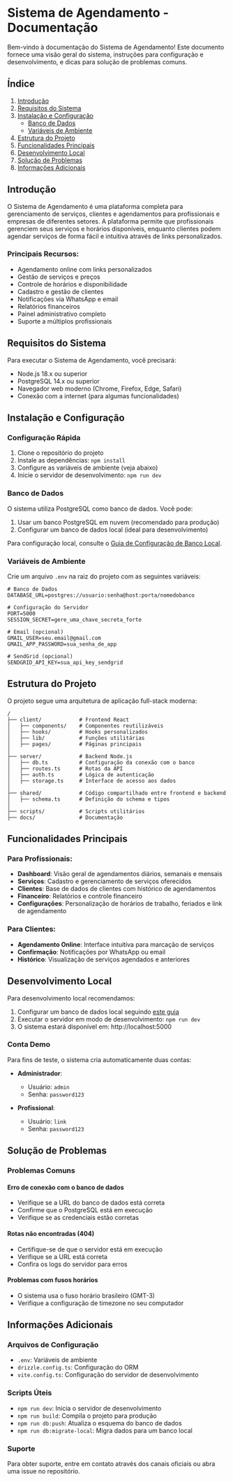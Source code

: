 # Sistema de Agendamento - Documentação

Bem-vindo à documentação do Sistema de Agendamento! Este documento fornece uma visão geral do sistema, instruções para configuração e desenvolvimento, e dicas para solução de problemas comuns.

## Índice

1. [Introdução](#introdução)
2. [Requisitos do Sistema](#requisitos-do-sistema)
3. [Instalação e Configuração](#instalação-e-configuração)
   - [Banco de Dados](#banco-de-dados)
   - [Variáveis de Ambiente](#variáveis-de-ambiente)
4. [Estrutura do Projeto](#estrutura-do-projeto)
5. [Funcionalidades Principais](#funcionalidades-principais)
6. [Desenvolvimento Local](#desenvolvimento-local)
7. [Solução de Problemas](#solução-de-problemas)
8. [Informações Adicionais](#informações-adicionais)

## Introdução

O Sistema de Agendamento é uma plataforma completa para gerenciamento de serviços, clientes e agendamentos para profissionais e empresas de diferentes setores. A plataforma permite que profissionais gerenciem seus serviços e horários disponíveis, enquanto clientes podem agendar serviços de forma fácil e intuitiva através de links personalizados.

### Principais Recursos:

- Agendamento online com links personalizados
- Gestão de serviços e preços
- Controle de horários e disponibilidade
- Cadastro e gestão de clientes
- Notificações via WhatsApp e email
- Relatórios financeiros
- Painel administrativo completo
- Suporte a múltiplos profissionais

## Requisitos do Sistema

Para executar o Sistema de Agendamento, você precisará:

- Node.js 18.x ou superior
- PostgreSQL 14.x ou superior
- Navegador web moderno (Chrome, Firefox, Edge, Safari)
- Conexão com a internet (para algumas funcionalidades)

## Instalação e Configuração

### Configuração Rápida

1. Clone o repositório do projeto
2. Instale as dependências: `npm install`
3. Configure as variáveis de ambiente (veja abaixo)
4. Inicie o servidor de desenvolvimento: `npm run dev`

### Banco de Dados

O sistema utiliza PostgreSQL como banco de dados. Você pode:

1. Usar um banco PostgreSQL em nuvem (recomendado para produção)
2. Configurar um banco de dados local (ideal para desenvolvimento)

Para configuração local, consulte o [Guia de Configuração de Banco Local](local-database-setup.md).

### Variáveis de Ambiente

Crie um arquivo `.env` na raiz do projeto com as seguintes variáveis:

```
# Banco de Dados
DATABASE_URL=postgres://usuario:senha@host:porta/nomedobanco

# Configuração do Servidor
PORT=5000
SESSION_SECRET=gere_uma_chave_secreta_forte

# Email (opcional)
GMAIL_USER=seu.email@gmail.com
GMAIL_APP_PASSWORD=sua_senha_de_app

# SendGrid (opcional)
SENDGRID_API_KEY=sua_api_key_sendgrid
```

## Estrutura do Projeto

O projeto segue uma arquitetura de aplicação full-stack moderna:

```
/
├── client/            # Frontend React
│   ├── components/    # Componentes reutilizáveis
│   ├── hooks/         # Hooks personalizados
│   ├── lib/           # Funções utilitárias
│   ├── pages/         # Páginas principais
│
├── server/            # Backend Node.js
│   ├── db.ts          # Configuração da conexão com o banco
│   ├── routes.ts      # Rotas da API
│   ├── auth.ts        # Lógica de autenticação
│   ├── storage.ts     # Interface de acesso aos dados
│
├── shared/            # Código compartilhado entre frontend e backend
│   ├── schema.ts      # Definição do schema e tipos
│
├── scripts/           # Scripts utilitários
├── docs/              # Documentação
```

## Funcionalidades Principais

### Para Profissionais:

- **Dashboard**: Visão geral de agendamentos diários, semanais e mensais
- **Serviços**: Cadastro e gerenciamento de serviços oferecidos
- **Clientes**: Base de dados de clientes com histórico de agendamentos
- **Financeiro**: Relatórios e controle financeiro
- **Configurações**: Personalização de horários de trabalho, feriados e link de agendamento

### Para Clientes:

- **Agendamento Online**: Interface intuitiva para marcação de serviços
- **Confirmação**: Notificações por WhatsApp ou email
- **Histórico**: Visualização de serviços agendados e anteriores

## Desenvolvimento Local

Para desenvolvimento local recomendamos:

1. Configurar um banco de dados local seguindo [este guia](local-database-setup.md)
2. Executar o servidor em modo de desenvolvimento: `npm run dev`
3. O sistema estará disponível em: http://localhost:5000

### Conta Demo

Para fins de teste, o sistema cria automaticamente duas contas:

- **Administrador**: 
  - Usuário: `admin`
  - Senha: `password123`

- **Profissional**: 
  - Usuário: `link`
  - Senha: `password123`

## Solução de Problemas

### Problemas Comuns

#### Erro de conexão com o banco de dados
- Verifique se a URL do banco de dados está correta
- Confirme que o PostgreSQL está em execução
- Verifique se as credenciais estão corretas

#### Rotas não encontradas (404)
- Certifique-se de que o servidor está em execução
- Verifique se a URL está correta
- Confira os logs do servidor para erros

#### Problemas com fusos horários
- O sistema usa o fuso horário brasileiro (GMT-3)
- Verifique a configuração de timezone no seu computador

## Informações Adicionais

### Arquivos de Configuração

- `.env`: Variáveis de ambiente
- `drizzle.config.ts`: Configuração do ORM
- `vite.config.ts`: Configuração do servidor de desenvolvimento

### Scripts Úteis

- `npm run dev`: Inicia o servidor de desenvolvimento
- `npm run build`: Compila o projeto para produção
- `npm run db:push`: Atualiza o esquema do banco de dados
- `npm run db:migrate-local`: Migra dados para um banco local

### Suporte

Para obter suporte, entre em contato através dos canais oficiais ou abra uma issue no repositório.